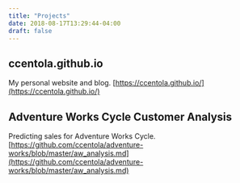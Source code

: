 ```yaml
---
title: "Projects"
date: 2018-08-17T13:29:44-04:00
draft: false
---
```


## ccentola.github.io
My personal website and blog.
[https://ccentola.github.io/](https://ccentola.github.io/)

## Adventure Works Cycle Customer Analysis
Predicting sales for Adventure Works Cycle.
[https://github.com/ccentola/adventure-works/blob/master/aw_analysis.md](https://github.com/ccentola/adventure-works/blob/master/aw_analysis.md)
